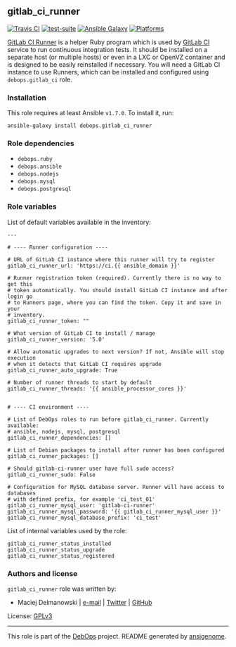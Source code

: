 ## gitlab_ci_runner

[![Travis CI](https://secure.travis-ci.org/debops/ansible-gitlab_ci_runner.png)](http://travis-ci.org/debops/ansible-gitlab_ci_runner) [![test-suite](http://img.shields.io/badge/test--suite-ansible--gitlab__ci__runner-blue.svg)](https://github.com/debops/test-suite/tree/master/ansible-gitlab_ci_runner/) [![Ansible Galaxy](http://img.shields.io/badge/galaxy-debops.gitlab__ci__runner-660198.svg)](https://galaxy.ansible.com/list#/roles/1568) [![Platforms](http://img.shields.io/badge/platforms-debian%20|%20ubuntu-lightgrey.svg)](#)

[GitLab CI Runner](https://github.com/gitlabhq/gitlab-ci-runner) is
a helper Ruby program which is used by [GitLab
CI](https://about.gitlab.com/gitlab-ci/) service to run continuous
integration tests. It should be installed on a separate host (or multiple
hosts) or even in a LXC or OpenVZ container and is designed to be easily
reinstalled if necessary. You will need a GitLab CI instance to use
Runners, which can be installed and configured using `debops.gitlab_ci`
role.


### Installation

This role requires at least Ansible `v1.7.0`. To install it, run:

    ansible-galaxy install debops.gitlab_ci_runner



### Role dependencies

- `debops.ruby`
- `debops.ansible`
- `debops.nodejs`
- `debops.mysql`
- `debops.postgresql`



### Role variables

List of default variables available in the inventory:

    ---
    
    # ---- Runner configuration ----
    
    # URL of GitLab CI instance where this runner will try to register
    gitlab_ci_runner_url: 'https://ci.{{ ansible_domain }}'
    
    # Runner registration token (required). Currently there is no way to get this
    # token automatically. You should install GitLab CI instance and after login go
    # to Runners page, where you can find the token. Copy it and save in your
    # inventory.
    gitlab_ci_runner_token: ""
    
    # What version of GitLab CI to install / manage
    gitlab_ci_runner_version: '5.0'
    
    # Allow automatic upgrades to next version? If not, Ansible will stop execution
    # when it detects that GitLab CI requires upgrade
    gitlab_ci_runner_auto_upgrade: True
    
    # Number of runner threads to start by default
    gitlab_ci_runner_threads: '{{ ansible_processor_cores }}'
    
    
    # ---- CI environment ----
    
    # List of DebOps roles to run before gitlab_ci_runner. Currently available:
    # ansible, nodejs, mysql, postgresql
    gitlab_ci_runner_dependencies: []
    
    # List of Debian packages to install after runner has been configured
    gitlab_ci_runner_packages: []
    
    # Should gitlab-ci-runner user have full sudo access?
    gitlab_ci_runner_sudo: False
    
    # Configuration for MySQL database server. Runner will have access to databases
    # with defined prefix, for example 'ci_test_01'
    gitlab_ci_runner_mysql_user: 'gitlab-ci-runner'
    gitlab_ci_runner_mysql_password: '{{ gitlab_ci_runner_mysql_user }}'
    gitlab_ci_runner_mysql_database_prefix: 'ci_test'



List of internal variables used by the role:

    gitlab_ci_runner_status_installed
    gitlab_ci_runner_status_upgrade
    gitlab_ci_runner_status_registered


### Authors and license

`gitlab_ci_runner` role was written by:

- Maciej Delmanowski | [e-mail](mailto:drybjed@gmail.com) | [Twitter](https://twitter.com/drybjed) | [GitHub](https://github.com/drybjed)

License: [GPLv3](https://tldrlegal.com/license/gnu-general-public-license-v3-(gpl-3))

***

This role is part of the [DebOps](http://debops.org/) project. README generated by [ansigenome](https://github.com/nickjj/ansigenome/).
